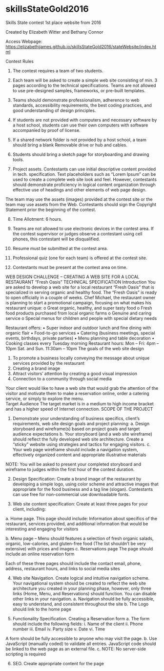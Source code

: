# skillsStateGold2016
Skills State contest 1st place website from 2016

Created by Elizabeth Witter and Bethany Connor

Access Webpage: https://elizabethjjames.github.io/skillsStateGold2016/stateWebsite/index.html

Contest Rules
1.	 The contest requires a team of two students. 

2.	Each team will be asked to create a simple web site consisting of min. 3 pages according to the technical specifications.  Teams are not allowed to use pre-designed samples, frameworks, or pre-built templates.  

3.	Teams should demonstrate professionalism, adherence to web standards, accessibility requirements, the best coding practices, and good understanding of design principles.

4.	If students are not provided with computers and necessary software by a host school, students can use their own computers with software accompanied by proof of license.

5.	If a shared network folder is not provided by a host school, a team should bring a blank Removable drive or hub and cables.

6.	Students should bring a sketch page for storyboarding and drawing tools.

7.	Project assets. Contestants can use initial descriptive content provided in tech. specification. Text placeholders such as “Lorem Ipsum” can be used to create a complete web site look and feel. However, contestants should demonstrate proficiency in logical content organization through effective use of headings and other elements of web page design.

The team may use the assets (images) provided at the contest site or the team may use assets from the Web. Contestants should sign the Copyright Statement prior the beginning of the contest. 

8.	Time Allotment: 6 hours.

9.	Teams are not allowed to use electronic devices in the contest area. If the contest supervisor or judges observe a contestant using cell phones, this contestant will be disqualified.

10.	Resume must be submitted at the contest area.

11.	Professional quiz (one for each team) is offered at the contest site.

12.	Contestants must be present at the contest area on time.  

WEB DESIGN CHALLENGE – CREATING A WEB SITE FOR A LOCAL RESTAURANT “Fresh Oasis”
TECHNICAL SPECIFICATION
Introduction
You are asked to develop a web site for a local restaurant “Fresh Oasis” that is specialized in serving organic and healthy food. The “Fresh Oasis” is ready to open officially in a couple of weeks.
 Chef Michael, the restaurant owner is planning to start a promotional campaign, focusing on what makes his restaurant unique:
o	Great organic, healthy, and super tasty food
o	Fresh food products purchased from local organic farms
o	Genuine and caring  service
o	Special menus for children and people with special dietary needs

Restaurant offers:
•	Super indoor and outdoor lunch and fine dining with organic flair
•	Food-to-go services
•	Catering (business meetings, special events, birthdays, private parties)
•	Menu planning and table decoration
•	Cooking classes every Tuesday morning
Restaurant hours:
Mon – Fri: 4pm – 10pm
Sat. and Sun.  11:30am – 10pm
The goals of the web site design
1.	To promote a business locally conveying the message about unique services provided by the restaurant
2.	Creating a brand image
3.	Attract visitors’ attention by creating a good visual impression
4.	Connection to a community through social media



Your client would like to have a web site that would grab the attention of the visitor and motivate them to make a reservation online, order a catering service, or simply to explore the menu.  
Target Audience
 The target market is in a medium to high income bracket and has a higher speed of Internet connection.
SCOPE OF THE PROJECT
1.	Demonstrate your understanding of business specifics, client’s requirements, web site design goals and project planning:
a.	Design storyboard and wireframe(s) based on project goals and target audience expectations
b.	Your storyboard (and a web site wireframe) should reflect the fully developed web site architecture.  Create a “sticky” website using strategies and tactics for engaging visitors.
c.	Your web page wireframe should include a navigation system, effectively organized content and appropriate illustrative materials

NOTE:  You will be asked to present your completed storyboard and wireframe to judges within the first hour of the contest duration.

2.	Design Specification: Create a brand image of the restaurant by developing a simple logo, using color scheme and attractive images that appropriate for the food business and a tag line (slogan).  Contestants can use free for non-commercial use downloadable fonts. 

3.	Web site content specification: Create at least three pages for your client, including:

a.	Home page. This page should include:
 Information about specifics of the restaurant, services provided,  and additional  information  that would be interesting and engaging for visitors

b.	Menu page – 
Menu should features a selection of fresh organic salads, organic, low-calories, and gluten-free food (The list shouldn’t be very extensive) with prices and images
c.	Reservations page
 	The page should include an online reservation form 

Each of these three pages should include the contact email, phone, address, restaurant hours, and links to social media sites

4.	Web site Navigation. Create logical and intuitive navigation scheme. Your navigational system should be created to reflect the web site architecture you created in your planning phase, however, only three links (Home, Menu, and Reservations) should function. You can disable other links in your navigation.
a.	Navigation should be fully accessible, easy to understand, and consistent throughout the site
b.	The Logo should link to the home page

5.	Functionality Specification. Creating a Reservation form
a.	The form should include the following fields:
i.	Name of the client
ii.	Phone number
iii.	Email
iv.	Party size
v.	Date 
vi.	Time

A form should be fully accessible to anyone who may visit the page. 
b.	Use JavaScript (manually coded) to validate all entries. JavaScript code should be linked to the web page as an external file.
c.	NOTE: No server-side scripting is required

6.	SEO. Create appropriate content for the page <title>.  Add meta tags to each page (meta description). Use semantic tags, effective content organization, files & folders names, and target keywords. Optimize images for SEO.

7.	Web Site testing Test your work in multiple web browsers, validate your code using validation services

8.	Work submission. The completed project file should be properly organized:

a.	Create a root folder for your web site and name it with your team number preceded by a P (for post-secondary teams) or S (for secondary teams)
b.	You will place all of your web site’s completed files in that folder.  Keep JavaScript files in the folder named js, images in the images folder, and CSS files in the folder named CSS. 
c.	Keep all PSD resources in the folder named source
